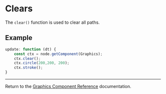 # Clears

The `clear()` function is used to clear all paths.

## Example

```ts
update: function (dt) {
    const ctx = node.getComponent(Graphics);
    ctx.clear();
    ctx.circle(200,200, 200);
    ctx.stroke();
}

```

<hr>

Return to the [Graphics Component Reference](../graphics.md) documentation.
